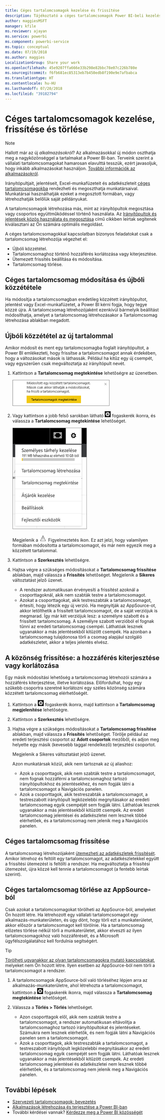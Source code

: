 ```yaml
---
title: Céges tartalomcsomagok kezelése és frissítése
description: Tájékoztató a céges tartalomcsomagok Power BI-beli kezeléséről, frissítéséről és törléséről.
author: maggiesMSFT
manager: kfile
ms.reviewer: ajayan
ms.service: powerbi
ms.component: powerbi-service
ms.topic: conceptual
ms.date: 07/19/2018
ms.author: maggies
LocalizationGroup: Share your work
ms.openlocfilehash: 45e9207ffa666e33b298e82bbc78e07c226b780e
ms.sourcegitcommit: f6fb681ec85313eb7b450edb8f190e9e7afbabca
ms.translationtype: HT
ms.contentlocale: hu-HU
ms.lasthandoff: 07/20/2018
ms.locfileid: "39182794"
---
```

# <a name="manage-update-and-delete-organizational-content-packs"></a>Céges tartalomcsomagok kezelése, frissítése és törlése
> [!NOTE]
> Hallott már az új *alkalmazásokról*? Az alkalmazásokkal új módon oszthatja meg a nagyközönséggel a tartalmakat a Power BI-ban. Terveink szerint a vállalati tartalomcsomagokat hamarosan elavulttá tesszük, ezért javasoljuk, hogy inkább alkalmazásokat használjon. [További információk az alkalmazásokról](service-install-use-apps.md).
> 
> 

Irányítópultjait, jelentéseit, Excel-munkafüzeteit és adatkészleteit [céges tartalomcsomagokba](service-organizational-content-pack-introduction.md) rendezheti és megoszthatja munkatársaival. Munkatársai használhatják ezeket a megosztott formában, vagy létrehozhatják belőlük saját példányukat.

A tartalomcsomagok létrehozása más, mint az irányítópultok megosztása vagy csoportos együttműködéssel történő használata. Az [Irányítópultok és jelentések közös használata és megosztása](service-how-to-collaborate-distribute-dashboards-reports.md) című cikkben leírtak segítenek kiválasztani az Ön számára optimális megoldást.

A céges tartalomcsomagokkal kapcsolatban bizonyos feladatokat csak a tartalomcsomag létrehozója végezhet el:

* Újbóli közzététel.
* Tartalomcsomaghoz történő hozzáférés korlátozása vagy kiterjesztése.
* Ütemezett frissítés beállítása és módosítása.
* Tartalomcsomag törlése.

## <a name="modify-and-re-publish-an-organizational-content-pack"></a>Céges tartalomcsomag módosítása és újbóli közzététele
Ha módosítja a tartalomcsomagban eredetileg közzétett irányítópultot, jelentést vagy Excel-munkafüzetet, a Power BI kérni fogja, hogy tegye közzé újra. A tartalomcsomag létrehozójaként ezenkívül bármelyik beállítást módosíthatja, amelyet a tartalomcsomag létrehozásakor a Tartalomcsomag létrehozása ablakban megadott. 

## <a name="republish-with-new-content"></a>Újbóli közzététel az új tartalommal
Amikor módosít és ment egy tartalomcsomagba foglalt irányítópultot, a Power BI emlékezteti, hogy frissítse a tartalomcsomagot annak érdekében, hogy a változásokat mások is láthassák. Például ha kitűz egy új csempét, vagy egyszerűen csak megváltoztatja az irányítópult nevét.

1. Kattintson a **Tartalomcsomag megtekintése** lehetőségre az üzenetben.
   
   ![](media/service-organizational-content-pack-manage-update-delete/pbi_contpkchangesmessage.png)
2. Vagy kattintson a jobb felső sarokban látható ![](media/service-organizational-content-pack-manage-update-delete/cog.png) fogaskerék ikonra, és válassza a **Tartalomcsomag megtekintése** lehetőséget.
   
   ![](media/service-organizational-content-pack-manage-update-delete/pbi_contpkview.png)
   
   Megjelenik a ![](media/service-organizational-content-pack-manage-update-delete/pbi_contpkwarningicon.png) Figyelmeztetés ikon.  Ez azt jelzi, hogy valamilyen formában módosította a tartalomcsomagot, és már nem egyezik meg a közzétett tartalommal.
3. Kattintson a **Szerkesztés** lehetőségre.  
4. Hajtsa végre a szükséges módosításokat a **Tartalomcsomag frissítése** ablakban, majd válassza a **Frissítés** lehetőséget. Megjelenik a **Sikeres** változtatást jelző üzenet.
   
   * A rendszer automatikusan érvényesíti a frissítést azoknál a csoporttagoknál, akik nem szabták testre a tartalomcsomagot.
   * Azokat a csoporttagokat, akik testreszabták a tartalomcsomagot, értesíti, hogy létezik egy új verzió.  Ha megnyitják az AppSource-ot, akkor letölthetik a frissített tartalomcsomagot, de a saját verziójuk is megmarad.  Így már két verziójuk lesz: a személyre szabott és a frissített tartalomcsomag.  A személyre szabott verzióból el fognak tűnni az eredeti tartalomcsomag csempéi.  Láthatóak lesznek ugyanakkor a más jelentésekből kitűzött csempék. Ha azonban a tartalomcsomag tulajdonosa törli a csomag alapjául szolgáló adatkészletet, akkor a teljes jelentés elvész.  

## <a name="update-the-audience-expand-or-restrict-access"></a>A közönség frissítése: a hozzáférés kiterjesztése vagy korlátozása
Egy másik módosítási lehetőség a tartalomcsomag létrehozói számára a hozzáférés kiterjesztése, illetve korlátozása.  Előfordulhat, hogy egy szűkebb csoportra szeretné korlátozni egy széles közönség számára közzétett tartalomcsomag elérhetőségét.  

1. Kattintson a ![](media/service-organizational-content-pack-manage-update-delete/cog.png) fogaskerék ikonra, majd kattintson a **Tartalomcsomag megjelenítése** lehetőségre.
2. Kattintson a **Szerkesztés** lehetőségre. 
3. Hajtsa végre a szükséges módosításokat a **Tartalomcsomag frissítése** ablakban, majd válassza a **Frissítés** lehetőséget. Törölje például az eredeti terjesztési csoportot az **Adott csoportok** mezőből, és adjon meg helyette egy másik (kevesebb taggal rendelkező) terjesztési csoportot.
   
   Megjelenik a Sikeres változtatást jelző üzenet.
   
   Azon munkatársak közül, akik nem tartoznak az új aliashoz:
   
   * Azok a csoporttagok, akik nem szabták testre a tartalomcsomagot, nem fognak hozzáférni a tartalomcsomaghoz tartozó irányítópultokhoz és jelentésekhez, és nem fogják látni a tartalomcsomagot a Navigációs panelen.
   * Azok a csoporttagok, akik testreszabták a tartalomcsomagot, a testreszabott irányítópult legközelebbi megnyitásakor az eredeti tartalomcsomag egyik csempéjét sem fogják látni.  Láthatóak lesznek ugyanakkor a más jelentésekből kitűzött csempék. Az eredeti tartalomcsomag jelentései és adatkészletei nem lesznek többé elérhetőek, és a tartalomcsomag nem jelenik meg a Navigációs panelen.   

## <a name="refresh-an-organizational-content-pack"></a>Céges tartalomcsomag frissítése
A tartalomcsomag létrehozójaként [ütemezheti az adatkészletek frissítését](refresh-data.md).  Amikor létrehoz és feltölt egy tartalomcsomagot, az adatkészletekkel együtt a frissítési ütemezést is feltölti a rendszer. Ha megváltoztatja a frissítési ütemezést, újra közzé kell tennie a tartalomcsomagot (a fentebb leírtak szerint).

## <a name="delete-an-organizational-content-pack-from-appsource"></a>Céges tartalomcsomag törlése az AppSource-ból
Csak azokat a tartalomcsomagokat törölheti az AppSource-ból, amelyeket Ön hozott létre. Ha létrehozott egy vállalati tartalomcsomagot egy alkalmazás-munkaterületen, és úgy dönt, hogy törli ezt a munkaterületet, akkor először a tartalomcsomagot kell törölnie. Ha a tartalomcsomag előzetes törlése nélkül törli a munkaterületet, akkor elveszti az ilyen tartalomcsomagokhoz való hozzáférését, és a Microsoft ügyfélszolgálatához kell fordulnia segítségért. 

> [!TIP]
> [Törölheti ugyanakkor az olyan tartalomcsomagokra mutató kapcsolatokat](service-organizational-content-pack-disconnect.md), melyeket nem Ön hozott létre. Ilyen esetben az AppSource-ból nem törli a tartalomcsomagot a rendszer.
> 
> 

1. A tartalomcsomagok AppSource-ból való törléséhez lépjen arra az alkalmazás-munkaterületre, ahol létrehozta a tartalomcsomagot, kattintson a ![](media/service-organizational-content-pack-manage-update-delete/cog.png) fogaskerék ikonra, majd válassza a **Tartalomcsomag megtekintése** lehetőséget.
2. Válassza a **Törlés \> Törlés** lehetőséget. 
   
   * Azon csoporttagok elől, akik nem szabták testre a tartalomcsomagot, a rendszer automatikusan eltávolítja a tartalomcsomaghoz tartozó irányítópultokat és jelentéseket. Számukra nem lesznek elérhetők, és nem fogják látni a Navigációs panelen sem a tartalomcsomagot.
   * Azok a csoporttagok, akik testreszabták a tartalomcsomagot, a testreszabott irányítópult legközelebbi megnyitásakor az eredeti tartalomcsomag egyik csempéjét sem fogják látni.  Láthatóak lesznek ugyanakkor a más jelentésekből kitűzött csempék. Az eredeti tartalomcsomag jelentései és adatkészletei nem lesznek többé elérhetőek, és a tartalomcsomag nem jelenik meg a Navigációs panelen.   

## <a name="next-steps"></a>További lépések
* [Szervezeti tartalomcsomagok: bevezetés](service-organizational-content-pack-introduction.md)
* [Alkalmazások létrehozása és terjesztése a Power BI-ban](service-create-distribute-apps.md) 
* További kérdései vannak? [Kérdezze meg a Power BI közösségét](http://community.powerbi.com/)

